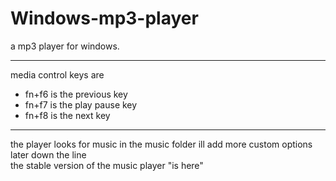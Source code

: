 # Windows-mp3-player
a mp3 player for windows.<br><hr>
media control keys are
<ul>
<li>fn+f6 is the previous key</li>
<li>fn+f7 is the play pause key</li>
<li>fn+f8 is the next key</li>
</ul>
<hr>
the player looks for music in the music folder ill add more custom options later down the line<br>
the stable version of the music player <a herf="https://github.com/fox5352/Windows-mp3-player/tree/stable/" target="_blank">"is here"</a>
